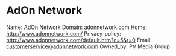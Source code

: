 
# AdOn Network

Name: AdOn Network
Domain: adonnetwork.com
Home: http://www.adonnetwork.com/
Privacy_policy: http://www.adonnetwork.com/default.htm?c=5&r=0
Email: customerservice@adonnetwork.com
Owned_by: PV Media Group
